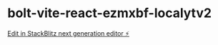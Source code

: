 # bolt-vite-react-ezmxbf-localytv2

[Edit in StackBlitz next generation editor ⚡️](https://stackblitz.com/~/github.com/BARG8/bolt-vite-react-ezmxbf-localytv2)